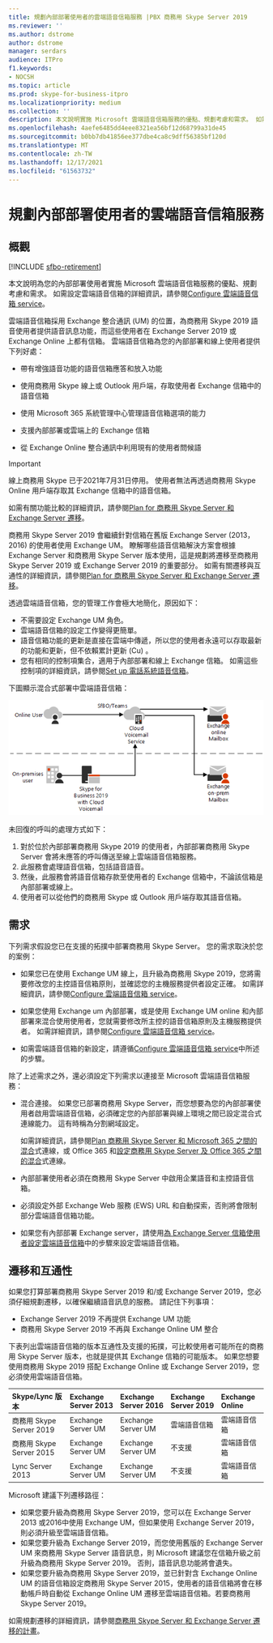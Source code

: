 ```yaml
---
title: 規劃內部部署使用者的雲端語音信箱服務 |PBX 商務用 Skype Server 2019
ms.reviewer: ''
ms.author: dstrome
author: dstrome
manager: serdars
audience: ITPro
f1.keywords:
- NOCSH
ms.topic: article
ms.prod: skype-for-business-itpro
ms.localizationpriority: medium
ms.collection: ''
description: 本文說明實施 Microsoft 雲端語音信箱服務的優點、規劃考慮和需求。 如需設定雲端語音信箱的詳細資訊，請參閱設定雲端語音信箱。
ms.openlocfilehash: 4aefe6485dd4eee8321ea56bf12d68799a31de45
ms.sourcegitcommit: b0bb7db41856ee377dbe4ca8c9dff56385bf120d
ms.translationtype: MT
ms.contentlocale: zh-TW
ms.lasthandoff: 12/17/2021
ms.locfileid: "61563732"
---
```

# <a name="plan-cloud-voicemail-service-for-on-premises-users"></a>規劃內部部署使用者的雲端語音信箱服務

## <a name="overview"></a>概觀

[!INCLUDE [sfbo-retirement](../../Hub/includes/sfbo-retirement.md)]

本文說明為您的內部部署使用者實施 Microsoft 雲端語音信箱服務的優點、規劃考慮和需求。 如需設定雲端語音信箱的詳細資訊，請參閱[Configure 雲端語音信箱 service](configure-cloud-voicemail.md)。

雲端語音信箱採用 Exchange 整合通訊 (UM) 的位置，為商務用 Skype 2019 語音使用者提供語音訊息功能，而這些使用者在 Exchange Server 2019 或 Exchange Online 上都有信箱。 雲端語音信箱為您的內部部署和線上使用者提供下列好處：

- 帶有增強語音功能的語音信箱應答和放入功能

- 使用商務用 Skype 線上或 Outlook 用戶端，存取使用者 Exchange 信箱中的語音信箱

- 使用 Microsoft 365 系統管理中心管理語音信箱選項的能力

- 支援內部部署或雲端上的 Exchange 信箱

- 從 Exchange Online 整合通訊中利用現有的使用者問候語

> [!Important]
> 線上商務用 Skype 已于2021年7月31日停用。 使用者無法再透過商務用 Skype Online 用戶端存取其 Exchange 信箱中的語音信箱。

如需有關功能比較的詳細資訊，請參閱[Plan for 商務用 Skype Server 和 Exchange Server 遷移](plan-um-migration.md)。

商務用 Skype Server 2019 會繼續針對信箱在舊版 Exchange Server (2013，2016) 的使用者使用 Exchange UM。  瞭解哪些語音信箱解決方案會根據 Exchange Server 和商務用 Skype Server 版本使用，這是規劃將遷移至商務用 Skype Server 2019 或 Exchange Server 2019 的重要部分。 如需有關遷移與互通性的詳細資訊，請參閱[Plan for 商務用 Skype Server 和 Exchange Server 遷移](plan-um-migration.md)。

透過雲端語音信箱，您的管理工作會極大地簡化，原因如下：

- 不需要設定 Exchange UM 角色。
- 雲端語音信箱的設定工作變得更簡單。
- 語音信箱功能的更新是直接在雲端中傳遞，所以您的使用者永遠可以存取最新的功能和更新，但不依賴累計更新 (Cu) 。
- 您有相同的控制項集合，適用于內部部署和線上 Exchange 信箱。 如需這些控制項的詳細資訊，請參閱[Set up 電話系統語音信箱](https://support.office.com/article/Set-up-Phone-System-voicemail-Admin-help-9c590873-b014-4df3-9e27-1bb97322a79d)。

下圖顯示混合式部署中雲端語音信箱：

![SfB 雲端語音信箱。](../../sfbserver2019/media/plan-cloud-voice-mail-server1.png)

未回復的呼叫的處理方式如下：  

1. 對於位於內部部署商務用 Skype 2019 的使用者，內部部署商務用 Skype Server 會將未應答的呼叫傳送至線上雲端語音信箱服務。
2. 此服務會處理語音信箱，包括語音語音。
3. 然後，此服務會將語音信箱存款至使用者的 Exchange 信箱中，不論該信箱是內部部署或線上。  
4. 使用者可以從他們的商務用 Skype 或 Outlook 用戶端存取其語音信箱。

## <a name="requirements"></a>需求

下列需求假設您已在支援的拓撲中部署商務用 Skype Server。  您的需求取決於您的案例：

- 如果您已在使用 Exchange UM 線上，且升級為商務用 Skype 2019，您將需要修改您的主控語音信箱原則，並確認您的主機服務提供者設定正確。 如需詳細資訊，請參閱[Configure 雲端語音信箱 service](configure-cloud-voicemail.md)。

- 如果您使用 Exchange um 內部部署，或是使用 Exchange UM online 和內部部署來混合使用使用者，您就需要修改所主控的語音信箱原則及主機服務提供者。  如需詳細資訊，請參閱[Configure 雲端語音信箱 service](configure-cloud-voicemail.md)。

- 如需雲端語音信箱的新設定，請遵循[Configure 雲端語音信箱 service](configure-cloud-voicemail.md)中所述的步驟。

除了上述需求之外，還必須設定下列需求以連接至 Microsoft 雲端語音信箱服務：

- 混合連接。 如果您已部署商務用 Skype Server，而您想要為您的內部部署使用者啟用雲端語音信箱，必須確定您的內部部署與線上環境之間已設定混合式連線能力。 這有時稱為分割網域設定。

   如需詳細資訊，請參閱[Plan 商務用 Skype Server 和 Microsoft 365 之間的混合](plan-hybrid-connectivity.md)式連線，或 Office 365 和[設定商務用 Skype Server 及 Office 365 之間的混合](configure-hybrid-connectivity.md)式連線。

- 內部部署使用者必須在商務用 Skype Server 中啟用企業語音和主控語音信箱。

- 必須設定外部 Exchange Web 服務 (EWS) URL 和自動探索，否則將會限制部分雲端語音信箱功能。

- 如果您有內部部署 Exchange server，請使用[為 Exchange Server 信箱使用者設定雲端語音信箱](/microsoftteams/set-up-phone-system-voicemail#set-up-cloud-voicemail-for-exchange-server-mailbox-users)中的步驟來設定雲端語音信箱。

## <a name="migration-and-interoperability"></a>遷移和互通性

如果您打算部署商務用 Skype Server 2019 和/或 Exchange Server 2019，您必須仔細規劃遷移，以確保繼續語音訊息的服務。 請記住下列事項：

- Exchange Server 2019 不再提供 Exchange UM 功能
- 商務用 Skype Server 2019 不再與 Exchange Online UM 整合

下表列出雲端語音信箱的版本互通性及支援的拓撲，可比較使用者可能所在的商務用 Skype Server 版本，也就是提供其 Exchange 信箱的可能版本。 如果您想要使用商務用 Skype 2019 搭配 Exchange Online 或 Exchange Server 2019，您必須使用雲端語音信箱。

| Skype/Lync 版本 | Exchange Server 2013 | Exchange Server 2016 | Exchange Server 2019 | Exchange Online   |
|:---    |:--- |:--- |:--- |:---  |
| 商務用 Skype Server 2019 | Exchange Server UM | Exchange Server UM | 雲端語音信箱 | 雲端語音信箱 |
| 商務用 Skype Server 2015 | Exchange Server UM | Exchange Server UM | 不支援 | 雲端語音信箱 |
| Lync Server 2013 <br>  | Exchange Server UM | Exchange Server UM | 不支援 | 雲端語音信箱 |

Microsoft 建議下列遷移路徑：

- 如果您要升級為商務用 Skype Server 2019，您可以在 Exchange Server 2013 或2016中使用 Exchange UM，但如果使用 Exchange Server 2019，則必須升級至雲端語音信箱。
- 如果您要升級為 Exchange Server 2019，而您使用舊版的 Exchange Server UM 來商務用 Skype Server 語音訊息，則 Microsoft 建議您在信箱升級之前升級為商務用 Skype Server 2019。  否則，語音訊息功能將會遺失。
- 如果您要升級為商務用 Skype Server 2019，並已針對含 Exchange Online UM 的語音信箱設定商務用 Skype Server 2015，使用者的語音信箱將會在移動帳戶時自動從 Exchange Online UM 遷移至雲端語音信箱。若要商務用 Skype Server 2019。 

如需規劃遷移的詳細資訊，請參閱[商務用 Skype Server 和 Exchange Server 遷移的計畫](plan-um-migration.md)。